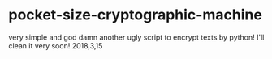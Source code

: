 # pocket-size-cryptographic-machine
very simple and god damn another ugly script to encrypt texts by python! I'll clean it very soon! 2018,3,15

